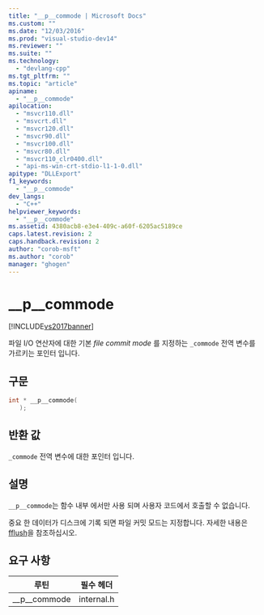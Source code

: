 ```yaml
---
title: "__p__commode | Microsoft Docs"
ms.custom: ""
ms.date: "12/03/2016"
ms.prod: "visual-studio-dev14"
ms.reviewer: ""
ms.suite: ""
ms.technology: 
  - "devlang-cpp"
ms.tgt_pltfrm: ""
ms.topic: "article"
apiname: 
  - "__p__commode"
apilocation: 
  - "msvcr110.dll"
  - "msvcrt.dll"
  - "msvcr120.dll"
  - "msvcr90.dll"
  - "msvcr100.dll"
  - "msvcr80.dll"
  - "msvcr110_clr0400.dll"
  - "api-ms-win-crt-stdio-l1-1-0.dll"
apitype: "DLLExport"
f1_keywords: 
  - "__p__commode"
dev_langs: 
  - "C++"
helpviewer_keywords: 
  - "__p__commode"
ms.assetid: 4380acb8-e3e4-409c-a60f-6205ac5189ce
caps.latest.revision: 2
caps.handback.revision: 2
author: "corob-msft"
ms.author: "corob"
manager: "ghogen"
---
```

# __p__commode
[!INCLUDE[vs2017banner](../assembler/inline/includes/vs2017banner.md)]

파일 I\/O 연산자에 대한 기본 *file commit mode* 를 지정하는 `_commode` 전역 변수를 가르키는 포인터 입니다.  
  
## 구문  
  
```cpp  
int * __p__commode(  
   );  
```  
  
## 반환 값  
 `_commode` 전역 변수에 대한 포인터 입니다.  
  
## 설명  
 `__p__commode`는 함수 내부 에서만 사용 되며 사용자 코드에서 호출할 수 없습니다.  
  
 중요 한 데이터가 디스크에 기록 되면 파일 커밋 모드는 지정합니다.  자세한 내용은 [fflush](../c-runtime-library/reference/fflush.md)을 참조하십시오.  
  
## 요구 사항  
  
|루틴|필수 헤더|  
|--------|-----------|  
|\_\_p\_\_commode|internal.h|